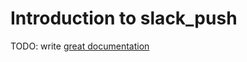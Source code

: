# Introduction to slack_push

TODO: write [great documentation](http://jacobian.org/writing/what-to-write/)
